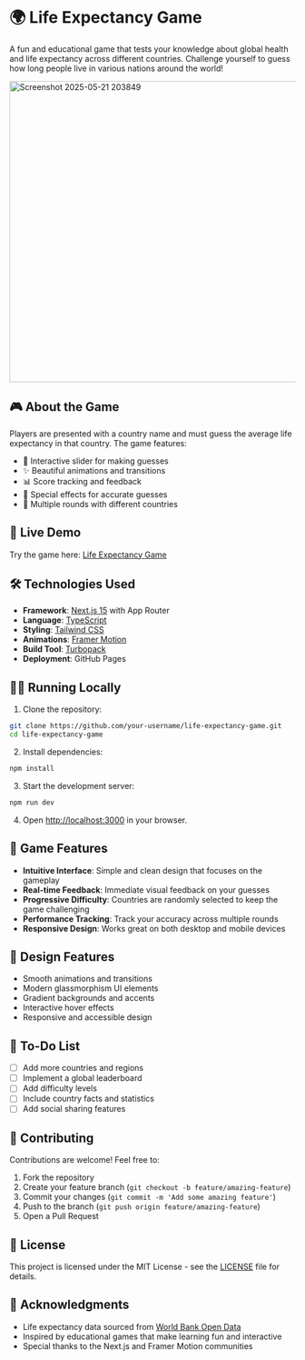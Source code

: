 # 🌍 Life Expectancy Game

A fun and educational game that tests your knowledge about global health and life expectancy across different countries. Challenge yourself to guess how long people live in various nations around the world!

<img width="530" alt="Screenshot 2025-05-21 203849" src="https://github.com/user-attachments/assets/af9586dc-458e-404b-b189-4d0e9b82932f" />


## 🎮 About the Game

Players are presented with a country name and must guess the average life expectancy in that country. The game features:

- 🎯 Interactive slider for making guesses
- ✨ Beautiful animations and transitions
- 📊 Score tracking and feedback
- 🌟 Special effects for accurate guesses
- 🔄 Multiple rounds with different countries

## 🚀 Live Demo

Try the game here: [Life Expectancy Game](https://polka-dotcom.github.io/life-expectancy-game)

## 🛠️ Technologies Used

- **Framework**: [Next.js 15](https://nextjs.org/) with App Router
- **Language**: [TypeScript](https://www.typescriptlang.org/)
- **Styling**: [Tailwind CSS](https://tailwindcss.com/)
- **Animations**: [Framer Motion](https://www.framer.com/motion/)
- **Build Tool**: [Turbopack](https://turbo.build/pack)
- **Deployment**: GitHub Pages

## 🏃‍♂️ Running Locally

1. Clone the repository:
```bash
git clone https://github.com/your-username/life-expectancy-game.git
cd life-expectancy-game
```

2. Install dependencies:
```bash
npm install
```

3. Start the development server:
```bash
npm run dev
```

4. Open [http://localhost:3000](http://localhost:3000) in your browser.

## 🎯 Game Features

- **Intuitive Interface**: Simple and clean design that focuses on the gameplay
- **Real-time Feedback**: Immediate visual feedback on your guesses
- **Progressive Difficulty**: Countries are randomly selected to keep the game challenging
- **Performance Tracking**: Track your accuracy across multiple rounds
- **Responsive Design**: Works great on both desktop and mobile devices

## 🎨 Design Features

- Smooth animations and transitions
- Modern glassmorphism UI elements
- Gradient backgrounds and accents
- Interactive hover effects
- Responsive and accessible design

## 📝 To-Do List

- [ ] Add more countries and regions
- [ ] Implement a global leaderboard
- [ ] Add difficulty levels
- [ ] Include country facts and statistics
- [ ] Add social sharing features

## 🤝 Contributing

Contributions are welcome! Feel free to:
1. Fork the repository
2. Create your feature branch (`git checkout -b feature/amazing-feature`)
3. Commit your changes (`git commit -m 'Add some amazing feature'`)
4. Push to the branch (`git push origin feature/amazing-feature`)
5. Open a Pull Request

## 📄 License

This project is licensed under the MIT License - see the [LICENSE](LICENSE) file for details.

## 🙏 Acknowledgments

- Life expectancy data sourced from [World Bank Open Data](https://data.worldbank.org/)
- Inspired by educational games that make learning fun and interactive
- Special thanks to the Next.js and Framer Motion communities
